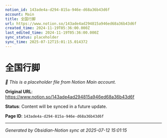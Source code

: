 ```yaml
---
notion_id: 143ade4a-d294-815a-946e-d68a36b43d6f
account: Main
title: 全国行脚
url: https://www.notion.so/143ade4ad294815a946ed68a36b43d6f
created_time: 2024-11-19T05:36:00.000Z
last_edited_time: 2024-11-19T05:36:00.000Z
sync_status: placeholder
sync_time: 2025-07-12T15:01:15.014372
---
```


# 全国行脚

*🔄 This is a placeholder file from Notion Main account.*

**Original URL**: https://www.notion.so/143ade4ad294815a946ed68a36b43d6f

**Status**: Content will be synced in a future update.

**Page ID**: `143ade4a-d294-815a-946e-d68a36b43d6f`

---

*Generated by Obsidian-Notion sync at 2025-07-12 15:01:15*
